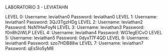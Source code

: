 LABORATORIO 3 - LEVIATAHN

LEVEL 0:
   Username: leviathan0
   Password: leviathan0
LEVEL 1:
   Username: leviathan1
   Password: 3QJ3TgzHDg
LEVEL 2:
   Username: leviathan2
   Password: NsN1HwFoyN
LEVEL 3:
   Username: leviathan3
   Password: f0n8h2iWLP
LEVEL 4:
   Username: leviathan4
   Password: WG1egElCvO
LEVEL 5:
   Username: leviathan5
   Password: 0dyxT7F4QD
LEVEL 6:
   Username: leviathan6
   Password: szo7HDB88w
LEVEL 7:
   Username: leviathan7
   Password: qEs5Io5yM8
